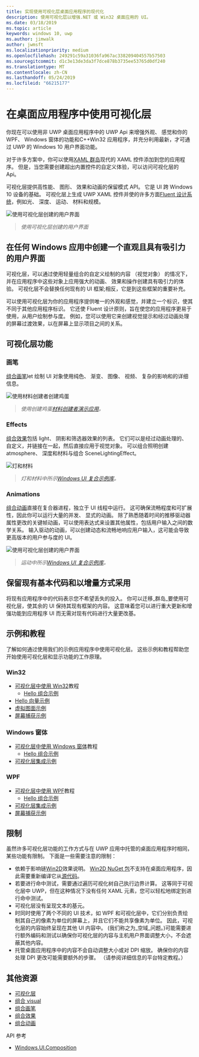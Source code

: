 ```yaml
---
title: 实现使用可视化层桌面应用程序的现代化
description: 使用可视化层以增强.NET 或 Win32 桌面应用的 UI。
ms.date: 03/18/2019
ms.topic: article
keywords: windows 10, uwp
ms.author: jimwalk
author: jwmsft
ms.localizationpriority: medium
ms.openlocfilehash: 249291c59a31036fa967ac338209404557b57503
ms.sourcegitcommit: d1c3e13de3da3f7dce878b3735ee53765d0df240
ms.translationtype: MT
ms.contentlocale: zh-CN
ms.lasthandoff: 05/24/2019
ms.locfileid: "66215177"
---
```

# <a name="using-the-visual-layer-in-desktop-apps"></a>在桌面应用程序中使用可视化层

你现在可以使用非 UWP 桌面应用程序中的 UWP Api 来增强外观、 感觉和你的 WPF、 Windows 窗体的功能和C++Win32 应用程序，并充分利用最新，才可通过 UWP 的 Windows 10 用户界面功能。

对于许多方案中，你可以使用[XAML 群岛](xaml-islands.md)现代的 XAML 控件添加到您的应用程序。 但是，当您需要创建超出内置控件的自定义体验，可以访问可视化层的 Api。

可视化层提供高性能、 图形、 效果和动画的保留模式 API。 它是 UI 跨 Windows 10 设备的基础。 可视化层上生成 UWP XAML 控件并使的许多方面[Fluent 设计系统](/windows/uwp/design/fluent-design-system/index)，例如光、 深度、 运动、 材料和规模。

![使用可视化层创建的用户界面](images/visual-layer-interop/pull-to-animate.gif)

> _使用可视化层创建的用户界面_

## <a name="create-a-visually-engaging-user-interface-in-any-windows-app"></a>在任何 Windows 应用中创建一个直观且具有吸引力的用户界面

可视化层，可以通过使用轻量组合的自定义绘制的内容 （视觉对象） 的情况下，并在应用程序中这些对象上应用强大的动画、 效果和操作创建具有吸引力的体验。 可视化层不会替换任何现有的 UI 框架;相反，它是到这些框架的重要补充。

可以使用可视化层为你的应用程序提供唯一的外观和感觉，并建立一个标识，使其不同于其他应用程序标识。 它还使 Fluent 设计原则，旨在使您的应用程序更易于使用，从用户绘制参与度。 例如，您可以使用它来创建视觉提示和经过动画处理的屏幕过渡效果，以在屏幕上显示项目之间的关系。

## <a name="visual-layer-features"></a>可视化层功能

### <a name="brushes"></a>画笔

[组合画笔](/windows/uwp/composition/composition-brushes)let 绘制 UI 对象使用纯色、 渐变、 图像、 视频、 复杂的影响和的详细信息。

![使用材料创建者创建鸡蛋](images/visual-layer-interop/egg.gif)

> _使用创建鸡蛋[材料创建者演示应用](https://github.com/Microsoft/WindowsCompositionSamples/tree/master/Demos/MaterialCreator)。_

### <a name="effects"></a>Effects

[组合效果](/windows/uwp/composition/composition-effects)包括 light、 阴影和筛选器效果的列表。 它们可以是经过动画处理的、 自定义，并链接在一起，然后直接应用于视觉对象。 可以组合照明创建 atmosphere、 深度和材料与组合 SceneLightingEffect。

![灯和材料](images/visual-layer-interop/light-interop.gif)

> _灯和材料中所示[Windows UI 复合示例库](https://github.com/Microsoft/WindowsCompositionSamples/tree/master/SampleGallery)。_

### <a name="animations"></a>Animations

[组合动画](/windows/uwp/composition/composition-animation)直接在复合器进程，独立于 UI 线程中运行。 这可确保流畅程度和可扩展性，因此你可以运行大量的并发、 显式的动画。 除了熟悉随着时间的推移驱动器属性更改的关键帧动画，可以使用表达式来设置其他属性，包括用户输入之间的数学关系。 输入驱动的动画，可以创建动态和流畅地响应用户输入，这可能会导致更高版本的用户参与度的 UI。

![使用可视化层创建的用户界面](images/visual-layer-interop/swipe-scroller.gif)

> _运动中所示[Windows UI 复合示例库](https://github.com/Microsoft/WindowsCompositionSamples/tree/master/SampleGallery)。_

## <a name="keep-your-existing-codebase-and-adopt-incrementally"></a>保留现有基本代码和以增量方式采用

将现有应用程序中的代码表示您不希望丢失的投入。 你可以迁移_群岛_要使用可视化层，使其余的 UI 保持其现有框架的内容。 这意味着您可以进行重大更新和增强功能到应用程序 UI 而无需对现有代码进行大量更改基。

## <a name="samples-and-tutorials"></a>示例和教程

了解如何通过使用我们的示例应用程序中使用可视化层。 这些示例和教程帮助您开始使用可视化层和显示功能的工作原理。

### <a name="win32"></a>Win32

- [可视化层中使用 Win32](using-the-visual-layer-with-win32.md)教程
  - [Hello 组合示例](https://github.com/Microsoft/Windows.UI.Composition-Win32-Samples/tree/master/cpp/HelloComposition)
- [Hello 向量示例](https://github.com/Microsoft/Windows.UI.Composition-Win32-Samples/tree/master/cpp/HelloVectors)
- [虚拟图面示例](https://github.com/Microsoft/Windows.UI.Composition-Win32-Samples/tree/master/cpp/VirtualSurfaces)
- [屏幕捕获示例](https://github.com/Microsoft/Windows.UI.Composition-Win32-Samples/tree/master/cpp/ScreenCaptureforHWND)

### <a name="windows-forms"></a>Windows 窗体

- [可视化层中使用 Windows 窗体](using-the-visual-layer-with-windows-forms.md)教程
  - [Hello 组合示例](https://github.com/Microsoft/Windows.UI.Composition-Win32-Samples/tree/master/dotnet/WinForms/HelloComposition)
- [可视化层集成示例](https://github.com/Microsoft/Windows.UI.Composition-Win32-Samples/tree/master/dotnet/WinForms/VisualLayerIntegration)

### <a name="wpf"></a>WPF

- [可视化层中使用 WPF](using-the-visual-layer-with-wpf.md)教程
  - [Hello 组合示例](https://github.com/Microsoft/Windows.UI.Composition-Win32-Samples/tree/master/dotnet/WPF/HelloComposition)
- [可视化层集成示例](https://github.com/Microsoft/Windows.UI.Composition-Win32-Samples/tree/master/dotnet/WPF/VisualLayerIntegration)
- [屏幕捕获示例](https://github.com/Microsoft/Windows.UI.Composition-Win32-Samples/tree/master/dotnet/WPF/ScreenCapture)

## <a name="limitations"></a>限制

虽然许多可视化层功能的工作方式与在 UWP 应用中托管的桌面应用程序时相同，某些功能有限制。 下面是一些需要注意的限制：

- 依赖于影响链[Win2D](http://microsoft.github.io/Win2D/html/Introduction.htm)效果说明。 [Win2D NuGet 包](https://www.nuget.org/packages/Win2D.uwp)不支持在桌面应用程序，因此需要重新编译它从[源代码](https://github.com/Microsoft/Win2D)。
- 若要进行命中测试，需要通过遍历可视化树自己执行边界计算。 这等同于可视化层中 UWP，但在这种情况下没有任何 XAML 元素，您可以轻松地绑定到进行命中测试。
- 可视化层没有呈现文本的基元。
- 时同时使用了两个不同的 UI 技术，如 WPF 和可视化层中，它们分别负责绘制其自己的像素为单位的屏幕上，并且它们不能共享像素为单位。 因此，可视化层的内容始终呈现在其他 UI 内容中。 (我们称之为_空域_问题。)可能需要进行额外编码和测试以确保你可视化层的内容与主机用户界面调整大小，不会遮蔽其他内容。
- 托管桌面应用程序中的内容不会自动调整大小或对 DPI 缩放。 确保你的内容处理 DPI 更改可能需要额外的步骤。 （请参阅详细信息的平台特定教程。）

## <a name="additional-resources"></a>其他资源

- [可视化层](/windows/uwp/composition/visual-layer)
- [组合 visual](/windows/uwp/composition/composition-visual-tree)
- [组合画笔](/windows/uwp/composition/composition-brushes)
- [组合效果](/windows/uwp/composition/composition-effects)
- [组合动画](/windows/uwp/composition/composition-animation)

API 参考

- [Windows.UI.Composition](/uwp/api/Windows.UI.Composition)
